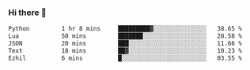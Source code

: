 ### Hi there 👋

<!--
**gustavkrist/gustavkrist** is a ✨ _special_ ✨ repository because its `README.md` (this file) appears on your GitHub profile.

Here are some ideas to get you started:

- 🔭 I’m currently working on ...
- 🌱 I’m currently learning ...
- 👯 I’m looking to collaborate on ...
- 🤔 I’m looking for help with ...
- 💬 Ask me about ...
- 📫 How to reach me: ...
- 😄 Pronouns: ...
- ⚡ Fun fact: ...
-->

<!--START_SECTION:waka-->

```txt
Python         1 hr 8 mins     █████████▓░░░░░░░░░░░░░░░   38.65 %
Lua            50 mins         ███████░░░░░░░░░░░░░░░░░░   28.58 %
JSON           20 mins         ███░░░░░░░░░░░░░░░░░░░░░░   11.66 %
Text           18 mins         ██▓░░░░░░░░░░░░░░░░░░░░░░   10.23 %
Ezhil          6 mins          █░░░░░░░░░░░░░░░░░░░░░░░░   03.55 %
```

<!--END_SECTION:waka-->
